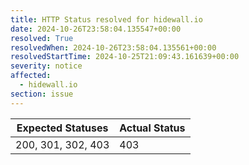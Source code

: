 ```yaml
---
title: HTTP Status resolved for hidewall.io
date: 2024-10-26T23:58:04.135547+00:00
resolved: True
resolvedWhen: 2024-10-26T23:58:04.135561+00:00
resolvedStartTime: 2024-10-25T21:09:43.161639+00:00
severity: notice
affected:
  - hidewall.io
section: issue
---
```


| Expected Statuses | Actual Status  |
|-------------------|----------------|
| 200, 301, 302, 403 | 403 |
